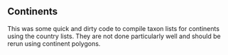 ## Continents

This was some quick and dirty code to compile taxon lists for continents using the country lists. They are not done particularly well and should be rerun using continent polygons.
